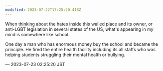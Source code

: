 ```yaml
---
modified: 2023-07-22T17:25:20.418Z
---
```


<p>When thinking about the hates inside this walled place and its owner, or anti-LGBT legislation in several states of the US, what&#39;s appearing in my mind is somewhere like school.</p><p>One day a man who has enormous money buy the school and became the principle. He fired the entire health facility including its all staffs who was helping students struggling their mental health or bullying.</p>

&mdash; 2023-07-23 02:25:20 JST

<!-- Original URL: https://mastodon.social/@sakuramochi0/110758901869470200-->
